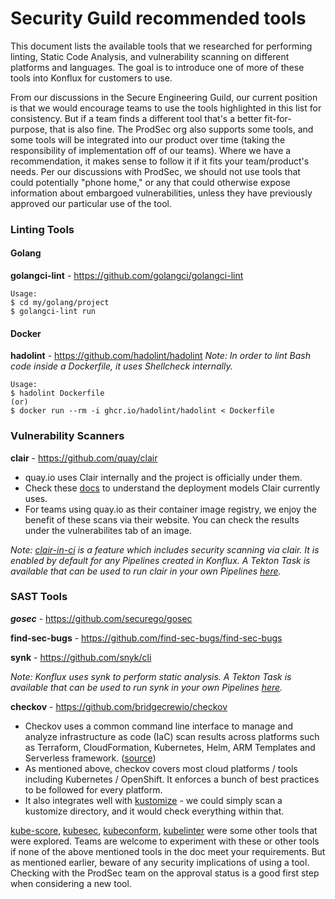 # Security Guild recommended tools

This document lists the available tools that we researched for performing linting, Static Code Analysis, and vulnerability scanning on different platforms and languages. The goal is to introduce one of more of these tools into Konflux for customers to use.

From our discussions in the Secure Engineering Guild, our current position is that we would encourage teams to use the tools highlighted in this list for consistency. But if a team finds a different tool that's a better fit-for-purpose, that is also fine. The ProdSec org also supports some tools, and some tools will be integrated into our product over time (taking the responsibility of implementation off of our teams). Where we have a recommendation, it makes sense to follow it if it fits your team/product's needs.
Per our discussions with ProdSec, we should not use tools that could potentially "phone home," or any that could otherwise expose information about embargoed vulnerabilities, unless they have previously approved our particular use of the tool.

### Linting Tools

#### Golang
**golangci-lint** - https://github.com/golangci/golangci-lint

```
Usage:
$ cd my/golang/project
$ golangci-lint run
```

#### Docker
**hadolint** - https://github.com/hadolint/hadolint
_Note: In order to lint Bash code inside a Dockerfile, it uses Shellcheck internally._

```
Usage:
$ hadolint Dockerfile
(or)
$ docker run --rm -i ghcr.io/hadolint/hadolint < Dockerfile
```

### Vulnerability Scanners

**clair** - https://github.com/quay/clair
- quay.io uses Clair internally and the project is officially under them.
- Check these [docs](https://quay.github.io/clair/howto/deployment.html) to understand the deployment models Clair currently uses.
- For teams using quay.io as their container image registry, we enjoy the benefit of these scans via their website. You can check the results under the vulnerabilites tab of an image.

_Note: [clair-in-ci](https://quay.io/repository/konflux-ci/clair-in-ci) is a feature which includes security scanning via clair. It is enabled by default for any Pipelines created in Konflux. A Tekton Task is available that can be used to run clair in your own Pipelines [here](https://github.com/redhat-appstudio/build-definitions/tree/main/task/clair-scan/)._

### SAST Tools

**_gosec_** - https://github.com/securego/gosec

**find-sec-bugs** - https://github.com/find-sec-bugs/find-sec-bugs

**synk** - https://github.com/snyk/cli

_Note: Konflux uses synk to perform static analysis. A Tekton Task is available that can be used to run synk in your own Pipelines [here](https://github.com/redhat-appstudio/build-definitions/blob/main/task/sast-snyk-check)._

**checkov** - https://github.com/bridgecrewio/checkov
- Checkov uses a common command line interface to manage and analyze infrastructure as code (IaC) scan results across platforms such as Terraform, CloudFormation, Kubernetes, Helm, ARM Templates and Serverless framework. ([source](https://www.checkov.io/))
- As mentioned above, checkov covers most cloud platforms / tools including Kubernetes / OpenShift. It enforces a bunch of best practices to be followed for every platform.
- It also integrates well with [kustomize](https://www.checkov.io/7.Scan%20Examples/Kustomize.html) - we could simply scan a kustomize directory, and it would check everything within that.


[kube-score](https://github.com/zegl/kube-score), [kubesec](https://github.com/controlplaneio/kubesec), [kubeconform](https://github.com/yannh/kubeconform), [kubelinter](https://github.com/stackrox/kube-linter) were some other tools that were explored. Teams are welcome to experiment with these or other tools if none of the above mentioned tools in the doc meet your requirements. But as mentioned earlier, beware of any security implications of using a tool. Checking with the ProdSec team on the approval status is a good first step when considering a new tool.
